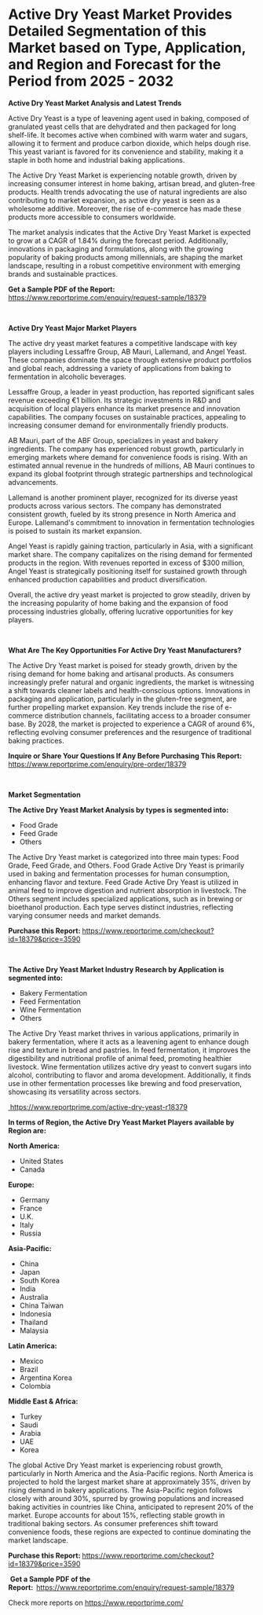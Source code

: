 <p><h1>Active Dry Yeast Market Provides Detailed Segmentation of this Market based on Type, Application, and Region and Forecast for the Period from 2025 - 2032</h1></p><p><strong>Active Dry Yeast Market Analysis and Latest Trends</strong></p>
<p><p>Active Dry Yeast is a type of leavening agent used in baking, composed of granulated yeast cells that are dehydrated and then packaged for long shelf-life. It becomes active when combined with warm water and sugars, allowing it to ferment and produce carbon dioxide, which helps dough rise. This yeast variant is favored for its convenience and stability, making it a staple in both home and industrial baking applications.</p><p>The Active Dry Yeast Market is experiencing notable growth, driven by increasing consumer interest in home baking, artisan bread, and gluten-free products. Health trends advocating the use of natural ingredients are also contributing to market expansion, as active dry yeast is seen as a wholesome additive. Moreover, the rise of e-commerce has made these products more accessible to consumers worldwide.</p><p>The market analysis indicates that the Active Dry Yeast Market is expected to grow at a CAGR of 1.84% during the forecast period. Additionally, innovations in packaging and formulations, along with the growing popularity of baking products among millennials, are shaping the market landscape, resulting in a robust competitive environment with emerging brands and sustainable practices.</p></p>
<p><strong>Get a Sample PDF of the Report:&nbsp;</strong> <a href="https://www.reportprime.com/enquiry/request-sample/18379?utm_campaign=2744&utm_medium=2&utm_source=Github&utm_content=ia&utm_term=19032025&utm_id=active-dry-yeast">https://www.reportprime.com/enquiry/request-sample/18379</a></p>
<p>&nbsp;</p>
<p><strong>Active Dry Yeast Major Market Players</strong></p>
<p><p>The active dry yeast market features a competitive landscape with key players including Lessaffre Group, AB Mauri, Lallemand, and Angel Yeast. These companies dominate the space through extensive product portfolios and global reach, addressing a variety of applications from baking to fermentation in alcoholic beverages.</p><p>Lessaffre Group, a leader in yeast production, has reported significant sales revenue exceeding €1 billion. Its strategic investments in R&D and acquisition of local players enhance its market presence and innovation capabilities. The company focuses on sustainable practices, appealing to increasing consumer demand for environmentally friendly products.</p><p>AB Mauri, part of the ABF Group, specializes in yeast and bakery ingredients. The company has experienced robust growth, particularly in emerging markets where demand for convenience foods is rising. With an estimated annual revenue in the hundreds of millions, AB Mauri continues to expand its global footprint through strategic partnerships and technological advancements.</p><p>Lallemand is another prominent player, recognized for its diverse yeast products across various sectors. The company has demonstrated consistent growth, fueled by its strong presence in North America and Europe. Lallemand's commitment to innovation in fermentation technologies is poised to sustain its market expansion.</p><p>Angel Yeast is rapidly gaining traction, particularly in Asia, with a significant market share. The company capitalizes on the rising demand for fermented products in the region. With revenues reported in excess of $300 million, Angel Yeast is strategically positioning itself for sustained growth through enhanced production capabilities and product diversification.</p><p>Overall, the active dry yeast market is projected to grow steadily, driven by the increasing popularity of home baking and the expansion of food processing industries globally, offering lucrative opportunities for key players.</p></p>
<p>&nbsp;</p>
<p><strong>What Are The Key Opportunities For Active Dry Yeast Manufacturers?</strong></p>
<p><p>The Active Dry Yeast market is poised for steady growth, driven by the rising demand for home baking and artisanal products. As consumers increasingly prefer natural and organic ingredients, the market is witnessing a shift towards cleaner labels and health-conscious options. Innovations in packaging and application, particularly in the gluten-free segment, are further propelling market expansion. Key trends include the rise of e-commerce distribution channels, facilitating access to a broader consumer base. By 2028, the market is projected to experience a CAGR of around 6%, reflecting evolving consumer preferences and the resurgence of traditional baking practices.</p></p>
<p><strong>Inquire or Share Your Questions If Any Before Purchasing This Report:</strong> <a href="https://www.reportprime.com/enquiry/pre-order/18379?utm_campaign=2744&utm_medium=2&utm_source=Github&utm_content=ia&utm_term=19032025&utm_id=active-dry-yeast">https://www.reportprime.com/enquiry/pre-order/18379</a></p>
<p>&nbsp;</p>
<p><strong>Market Segmentation</strong></p>
<p><strong>The Active Dry Yeast Market Analysis by types is segmented into:</strong></p>
<p><ul><li>Food Grade</li><li>Feed Grade</li><li>Others</li></ul></p>
<p><p>The Active Dry Yeast market is categorized into three main types: Food Grade, Feed Grade, and Others. Food Grade Active Dry Yeast is primarily used in baking and fermentation processes for human consumption, enhancing flavor and texture. Feed Grade Active Dry Yeast is utilized in animal feed to improve digestion and nutrient absorption in livestock. The Others segment includes specialized applications, such as in brewing or bioethanol production. Each type serves distinct industries, reflecting varying consumer needs and market demands.</p></p>
<p><strong>Purchase this Report:&nbsp;</strong><a href="https://www.reportprime.com/checkout?id=18379&price=3590&utm_campaign=2744&utm_medium=2&utm_source=Github&utm_content=ia&utm_term=19032025&utm_id=active-dry-yeast">https://www.reportprime.com/checkout?id=18379&price=3590</a></p>
<p>&nbsp;</p>
<p><strong>The Active Dry Yeast Market Industry Research by Application is segmented into:</strong></p>
<p><ul><li>Bakery Fermentation</li><li>Feed Fermentation</li><li>Wine Fermentation</li><li>Others</li></ul></p>
<p><p>The Active Dry Yeast market thrives in various applications, primarily in bakery fermentation, where it acts as a leavening agent to enhance dough rise and texture in bread and pastries. In feed fermentation, it improves the digestibility and nutritional profile of animal feed, promoting healthier livestock. Wine fermentation utilizes active dry yeast to convert sugars into alcohol, contributing to flavor and aroma development. Additionally, it finds use in other fermentation processes like brewing and food preservation, showcasing its versatility across sectors.</p></p>
<p><a href="https://www.reportprime.com/active-dry-yeast-r18379?utm_campaign=2744&utm_medium=2&utm_source=Github&utm_content=ia&utm_term=19032025&utm_id=active-dry-yeast">&nbsp;https://www.reportprime.com/active-dry-yeast-r18379</a></p>
<p><strong>In terms of Region, the Active Dry Yeast Market Players available by Region are:</strong></p>
<p>
    <p> <strong> North America: </strong>
        <ul>
            <li>United States</li>
            <li>Canada</li>
        </ul>
        </p> 
    <p> <strong> Europe: </strong>
        <ul>
            <li>Germany</li>
            <li>France</li>
            <li>U.K.</li>
            <li>Italy</li>
            <li>Russia</li>
        </ul>
        </p> 
    <p> <strong> Asia-Pacific: </strong>
        <ul>
            <li>China</li>
            <li>Japan</li>
            <li>South Korea</li>
            <li>India</li>
            <li>Australia</li>
            <li>China Taiwan</li>
            <li>Indonesia</li>
            <li>Thailand</li>
            <li>Malaysia</li>
        </ul>
        </p> 
    <p> <strong> Latin America: </strong>
        <ul>
            <li>Mexico</li>
            <li>Brazil</li>
            <li>Argentina Korea</li>
            <li>Colombia</li>
        </ul>
        </p> 
    <p> <strong> Middle East & Africa: </strong>
        <ul>
            <li>Turkey</li>
            <li>Saudi</li>
            <li>Arabia</li>
            <li>UAE</li>
            <li>Korea</li>
        </ul>
    </p>
    </p>
<p><p>The global Active Dry Yeast market is experiencing robust growth, particularly in North America and the Asia-Pacific regions. North America is projected to hold the largest market share at approximately 35%, driven by rising demand in bakery applications. The Asia-Pacific region follows closely with around 30%, spurred by growing populations and increased baking activities in countries like China, anticipated to represent 20% of the market. Europe accounts for about 15%, reflecting stable growth in traditional baking sectors. As consumer preferences shift toward convenience foods, these regions are expected to continue dominating the market landscape.</p></p>
<p><strong>Purchase this Report: </strong><a href="https://www.reportprime.com/checkout?id=18379&price=3590&utm_campaign=2744&utm_medium=2&utm_source=Github&utm_content=ia&utm_term=19032025&utm_id=active-dry-yeast">https://www.reportprime.com/checkout?id=18379&price=3590</a></p>
<p>&nbsp;<strong>Get a Sample PDF of the Report:&nbsp;&nbsp;</strong><a href="https://www.reportprime.com/enquiry/request-sample/18379?utm_campaign=2744&utm_medium=2&utm_source=Github&utm_content=ia&utm_term=19032025&utm_id=active-dry-yeast">https://www.reportprime.com/enquiry/request-sample/18379</a></p>
<p><strong></strong></p>
<p>Check more reports on <a href="https://www.reportprime.com/?utm_campaign=2744&utm_medium=2&utm_source=Github&utm_content=ia&utm_term=19032025&utm_id=active-dry-yeast">https://www.reportprime.com/</a></p>